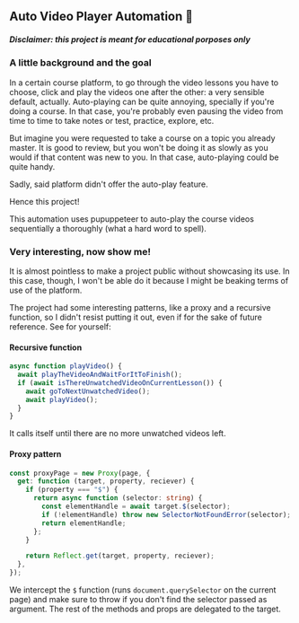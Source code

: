 ## Auto Video Player Automation 🤖

##### Disclaimer: this project is meant for educational porposes only

### A little background and the goal

In a certain course platform, to go through the video lessons you have to choose, click and play the videos one after the other: a very sensible default, actually. Auto-playing can be quite annoying, specially if you're doing a course. In that case, you're probably even pausing the video from time to time to take notes or test, practice, explore, etc.

But imagine you were requested to take a course on a topic you already master. It is good to review, but you won't be doing it as slowly as you would if that content was new to you. In that case, auto-playing could be quite handy.

Sadly, said platform didn't offer the auto-play feature.

Hence this project!

This automation uses pupuppeteer to auto-play the course videos sequentially a thoroughly (what a hard word to spell).

### Very interesting, now show me!

It is almost pointless to make a project public without showcasing its use. In this case, though, I won't be able do it because I might be beaking terms of use of the platform.

The project had some interesting patterns, like a proxy and a recursive function, so I didn't resist putting it out, even if for the sake of future reference. See for yourself:

#### Recursive function

```typescript
async function playVideo() {
  await playTheVideoAndWaitForItToFinish();
  if (await isThereUnwatchedVideoOnCurrentLesson()) {
    await goToNextUnwatchedVideo();
    await playVideo();
  }
}
```

It calls itself until there are no more unwatched videos left.

#### Proxy pattern

```typescript
const proxyPage = new Proxy(page, {
  get: function (target, property, reciever) {
    if (property === "$") {
      return async function (selector: string) {
        const elementHandle = await target.$(selector);
        if (!elementHandle) throw new SelectorNotFoundError(selector);
        return elementHandle;
      };
    }

    return Reflect.get(target, property, reciever);
  },
});
```

We intercept the `$` function (runs `document.querySelector` on the current page) and make sure to throw if you don't find the selector passed as argument. The rest of the methods and props are delegated to the target.
